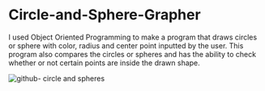 # Circle-and-Sphere-Grapher

I used Object Oriented Programming to make a program that draws circles or sphere with color, radius and center point inputted by the user.
This program also compares the circles or spheres and has the ability to check whether or not certain points are inside the drawn shape.

![github- circle and spheres](https://cloud.githubusercontent.com/assets/22432455/18818909/79c4d00a-8353-11e6-9ebc-2bee9bb71301.png)
